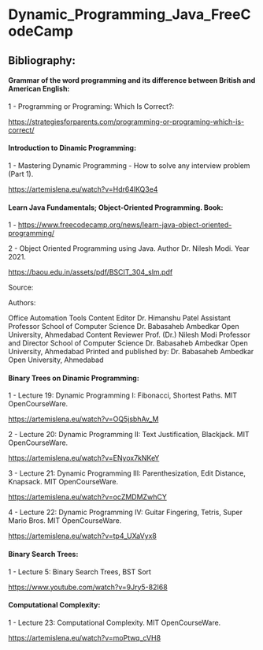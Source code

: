 # Dynamic_Programming_Java_FreeCodeCamp


## Bibliography:

#### Grammar of the word programming and its difference between British and American English:

1 - Programming or Programing: Which Is Correct?:

https://strategiesforparents.com/programming-or-programing-which-is-correct/

#### Introduction to Dinamic Programming:

1 - Mastering Dynamic Programming - How to solve any interview problem (Part 1).

https://artemislena.eu/watch?v=Hdr64lKQ3e4


#### Learn Java Fundamentals; Object-Oriented Programming. Book:

1 - https://www.freecodecamp.org/news/learn-java-object-oriented-programming/

2 - Object Oriented Programming using Java. Author Dr. Nilesh Modi. Year 2021.

https://baou.edu.in/assets/pdf/BSCIT_304_slm.pdf

Source:

Authors:

Office Automation Tools
Content Editor
Dr. Himanshu Patel
Assistant Professor
School of Computer Science
Dr. Babasaheb Ambedkar Open University, Ahmedabad
Content Reviewer
Prof. (Dr.) Nilesh Modi
Professor and Director
School of Computer Science
Dr. Babasaheb Ambedkar Open University, Ahmedabad
Printed and published by: Dr. Babasaheb Ambedkar Open University,
Ahmedabad

#### Binary Trees on Dinamic Programming:

1 -  Lecture 19: Dynamic Programming I: Fibonacci, Shortest Paths. MIT OpenCourseWare.

https://artemislena.eu/watch?v=OQ5jsbhAv_M

2 -  Lecture 20: Dynamic Programming II: Text Justification, Blackjack. MIT OpenCourseWare.

https://artemislena.eu/watch?v=ENyox7kNKeY

3 - Lecture 21: Dynamic Programming III: Parenthesization, Edit Distance, Knapsack. MIT OpenCourseWare.

https://artemislena.eu/watch?v=ocZMDMZwhCY

4 - Lecture 22: Dynamic Programming IV: Guitar Fingering, Tetris, Super Mario Bros. MIT OpenCourseWare.

https://artemislena.eu/watch?v=tp4_UXaVyx8


#### Binary Search Trees:

1 -  Lecture 5: Binary Search Trees, BST Sort 

https://www.youtube.com/watch?v=9Jry5-82I68


#### Computational Complexity:

1 - Lecture 23: Computational Complexity. MIT OpenCourseWare.

https://artemislena.eu/watch?v=moPtwq_cVH8


